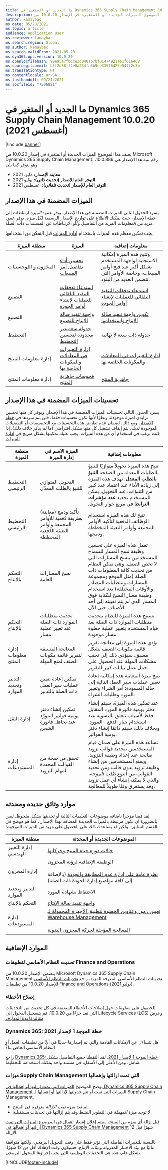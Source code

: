 ```yaml
---
title: ما الجديد أو المتغير في Dynamics 365 Supply Chain Management 10.0.20 (أغسطس 2021)
description: يصف هذا الموضوع الميزات الجديدة أو المتغيرة في الإصدار 10.0.20 من Dynamics 365 Supply Chain Management.
author: kamaybac
ms.date: 05/28/2021
ms.topic: article
audience: Application User
ms.reviewer: kamaybac
ms.search.region: Global
ms.author: kamaybac
ms.search.validFrom: 2021-05-28
ms.dyn365.ops.version: 10.0.20
ms.openlocfilehash: 99e95a7fbdce3d040ab7bf01474921ae1f616468
ms.sourcegitcommit: b5f2d88ff4e0a234fa6b9ee33516425e54ff2c3b
ms.translationtype: HT
ms.contentlocale: ar-SA
ms.lasthandoff: 09/21/2021
ms.locfileid: "7506821"
---
```

# <a name="whats-new-or-changed-in-dynamics-365-supply-chain-management-10020-august-2021"></a>ما الجديد أو المتغير في Dynamics 365 Supply Chain Management 10.0.20 (أغسطس 2021)

[!include [banner](../includes/banner.md)]

يصف هذا الموضوع الميزات الجديدة أو المتغيرة في إصدار 10.0.20 من Microsoft Dynamics 365 Supply Chain Management. رقم بنية هذا الإصدار هي 10.0.886، وهو يتوفر كما يلي

- **معاينة الإصدار:** مايو، 2021
- **التوفر العام للإصدار (تحديث ذاتي):** يوليو 2021
- **التوفر العام للإصدار (تحديث تلقائي):** أغسطس 2021

## <a name="features-included-in-this-release"></a>الميزات المضمنة في هذا الإصدار

يسرد الجدول التالي الميزات المضمنة في هذا الإصدار. يوفر عمود *الميزة* ارتباطات إلى [خطة الإصدار](/dynamics365-release-plan/2021wave1/finance-operations/dynamics365-supply-chain-management/planned-features)، حيث يمكنك الاطلاع على تواريخ الإصدار الرسمية لكل ميزة. يوفر عمود *مزيد من المعلومات* المزيد من التفاصيل و/أو الارتباطات عن المستندات ذات الصلة.

يجب تمكين معظم هذه الميزات باستخدام [إدارة الميزات](../../fin-ops-core/fin-ops/get-started/feature-management/feature-management-overview.md) قبل التمكن من استخدامها.

| منطقة الميزة | الميزة | معلومات إضافية |
|---|---|---|
| المخزون&nbsp;و&nbsp;اللوجستيات | [تحسين أداء تفاصيل أمر المبيعات](/dynamics365-release-plan/2021wave1/finance-operations/dynamics365-supply-chain-management/sales-order-details-performance-enhancement) | وتتيح هذه الميزة إمكانية الاستجابة لواجهة المستخدم بشكل أكبر عند فتح أوامر المبيعات، وخاصة الأوامر التي تتضمن العديد من البنود. |
| التصنيع | [استدعاء تدفقات التنفيذ التلقائي للعمليات لإنشاء أوامر الجودة](/dynamics365-release-plan/2021wave1/finance-operations/dynamics365-supply-chain-management/invoke-process-automation-flows-create-quality-orders) | [استدعاء تدفقات التنفيذ التلقائي للعمليات لإنشاء أوامر الجودة](../production-control/process-automation-quality-orders.md ) |
| التصنيع | [واجهة تنفيذ صالة الإنتاج للتصنيع](/dynamics365-release-plan/2021wave1/finance-operations/dynamics365-supply-chain-management/enhanced-production-floor-execution-interface-manufacturing) | [تكوين واجهة تنفيذ صالة الإنتاج‬ واستخدامها](../production-control/production-floor-execution-configure.md) |
| التخطيط | [جدولة سعة غير محدودة لتحسين التخطيط](/dynamics365-release-plan/2021wave1/finance-operations/dynamics365-supply-chain-management/schedule-infinite-capacity-support-planning-optimization) | [جدولة ذات سعة لا نهائية](../master-planning/planning-optimization/infinite-capacity-planning.md) |
| إدارة معلومات المنتج | [إدارة التغييرات في المعادلات والمكونات الخاصة بها](/dynamics365-release-plan/2021wave1/finance-operations/dynamics365-supply-chain-management/engineering-change-management-support-process-manufacturing) | [إدارة التغييرات في المعادلات والمكونات الخاصة بها](../engineering-change-management/manage-formula-changes.md) |
| إدارة معلومات المنتج | [فحوصات جاهزية المنتج](/dynamics365-release-plan/2021wave1/finance-operations/dynamics365-supply-chain-management/product-readiness-checks) | [جاهزية المنتج](../engineering-change-management/product-readiness.md) |

## <a name="feature-enhancements-included-in-this-release"></a>تحسينات الميزات المضمنة في هذا الإصدار

يسرد الجدول التالي تحسينات الميزات المضمنة في هذا الإصدار. ويوفر كل منها تحسين تزايدي لميزة موجودة. ونظرًا لأنها تكون تحسينات فقط، فلن يتم سردها في [خطه الإصدار](/dynamics365-release-plan/2021wave1/finance-operations/dynamics365-supply-chain-management/planned-features). ومع ذلك، لضمان عدم تعارض هذه التحسينات مع التخصيصات أو التفضيلات الموجودة لديك، يتم إيقاف تشغيل كل منها بشكل افتراضي (ما لم يذكر خلاف ذلك). إذا كنت ترغب في استخدام أي من هذه الميزات، يجب عليك تمكينها بشكل صريح في [إدارة الميزات](../../fin-ops-core/fin-ops/get-started/feature-management/feature-management-overview.md).

| منطقة الميزة | الميزة&nbsp;الاسم&nbsp;في إدارة&nbsp;الميزة | معلومات إضافية |
|---|---|---|
| التخطيط الرئيسي | التخويل المتوازي للتنبؤ بالطلب المعدّل | تتيح هذه الميزة تخويلاً متوازيًا للتنبؤ بالطلبات المعدلة من الصفحة **التنبؤ بالطلب المعدل**. تهدف هذه الميزة إلى زيادة الأداء عند اعتماد عدد كبير من التنبؤات. عند التخويل، يمكن للمستخدم تحديد **عدد مؤشرات الترابط** في مربع حوار التخويل. |
| التخطيط الرئيسي | (معاينة) تأكيد ودمج بطريقة دُفعية للأوامر المجمعة وأوامر التعبئة الدُفعية المخططة | تتيح لك هذه الميزة استخدام الوظائف الدفعية لتأكيد الأوامر المجمعة وأوامر التعبئة المخططة ودمجها. |
| التحكم بالإنتاج | نسخ المسارات العامة | تعمل هذه الميزة على تحسين وظيفة نسخ المسار للسماح للمستخدمين بنسخ المسارات التي لا تخص الصنف. وهي تمكن النظام من تحديث كافة المعلومات ذات الصلة (مثل الموقع ومجموعة المسارات ومتطلبات المصادر والأوقات المختلفة) بعد استخدام وظيفة مسار النسخ للكتابة فوق المسار الذي لم يتم تعيينه إلى أحد الأصناف حتى الآن. |
| التحكم بالإنتاج | تحديث متطلبات الموارد ذات الصلة عند تغيير عملية مسار | تسمح هذه الميزة للنظام بتحديث متطلبات الموارد ذات الصلة بعد قيام المستخدم بتغيير عملية خطوة مسار موجودة. |
| إدارة معلومات المنتج | المعالجة المسبقة لتقرير ‏‫قائمة مكونات الصنف لمنع المهلة | تؤدي هذه الميزة إلى معالجة تقرير قائمة مكونات الصنف بشكل مسبق. سيؤدي ذلك إلى تجنب مشكلات المهلة عند الحصول على حمل عمل بيانات كبير للتقرير. |
| التدبير وتحديد الموارد | تمكين إعادة تعيين عمليات سير العمل ذات الصلة بالتدبير | تتيح ميزة المعاينة هذه إمكانية إعادة تعيين عمليات سير العمل التالية إلى حاله المسودة: أمر الشراء وتغيير المورد وطلبات الشراء. |
| إدارة النقل | تمكين إنشاء دفتر يومية فواتير المورّد عند تجاهل فاتورة الشحن | عند تمكين هذه الميزة، سيتم إنشاء دفتر يومية فاتورة المورد المقابل فقط لأسباب تتعلق بالتسوية عند استخدام خيار الدفع -المورد. وبخلاف ذلك، سيتم دائمًا إنشاء دفتر يومية الفواتير. |
| إدارة المستودعات | تحقق من صحة من القوالب المحددة لمهام التزويد | تساعد هذه الميزة على ضمان قيام المستخدمين بتحديد قوالب تزويد صالحة عند إعداد وظيفة التزويد. ويمنع المستخدمين من إنشاء وظيفة تزويد بدون قالب ومن تحديد القوالب من النوع *طلب الموجة*، والذي لا يمكنه إنشاء أي عمل تزويد وقد يستغرق وقتًا طويلاً للمعالجة. |

## <a name="new-and-updated-documentation-resources"></a>موارد وثائق جديده ومحدثه

لقد قمنا مؤخرا باضافه موضوعات التعليمات التالية أو تحديثها بشكل ملحوظ. ليس بالضرورة ان تكون مرتبطة بالميزات الجديدة المضافة لهذا الإصدار ، كما هو موضح في القسم السابق ، ولكن قد يساعدك ذلك علي الحصول علي مزيد من الميزات الموجودة.

| منطقة الميزة | الموضوعات الجديدة أو المحدثة |
|---|---|
| إدارة التغيير الهندسي | [حالات دوره حياه المنتج وحركاتها](../engineering-change-management/product-lifecycle-state-transactions.md) |
| إدارة المخزون | [الوظيفة الإضافية لرؤية المخزون](../inventory/inventory-visibility.md)<br><br>[نظرة عامة على إدارة عدم المطابقة والجودة](../inventory/quality-management-processes.md) (بالإضافة إلى كافة مواضيع إدارة الجودة ذات الصلة) |
| التدبير وتحديد الموارد | [الاحتفاظ بشهادة المورد](../../finance/public-sector/manage-vendor-certification.md) |
| التحكم بالإنتاج | [واجهة تنفيذ صالة الإنتاج](../production-control/production-floor-execution-styles.md) |
| إدارة المستودعات | [تعيين رموز وعناوين الخطوة لتطبيق الأجهزة المحمولة لـ Warehouse Management](../warehousing/step-icons-titles.md)<br><br>[المعالجة المؤجلة لحركة المخزون اليدوية](../warehousing/deferred-processing-manual-inventory-movement.md) |

## <a name="additional-resources"></a>الموارد الإضافية

### <a name="platform-updates-for-finance-and-operations-apps"></a>تحديث النظام الأساسي لتطبيقات Finance and Operations

يتضمن الإصدار 10.0.20 من Microsoft Dynamics 365 Supply Chain Management تحديثات النظام الأساسي. لمعرفة المزيد، راجع [تحديثات النظام الأساسي للإصدار 10.0.20 من تطبيقات Finance and Operations (يوليو 2021)](../../fin-ops-core/dev-itpro/get-started/whats-new-platform-updates-10-0-20.md).

### <a name="bug-fixes"></a>إصلاح الأخطاء

للحصول على معلومات حول إصلاحات الأخطاء المضمنة في كل تحديث من التحديثات التي تعد جزءًا من 10.0.20، قم بتسجيل الدخول إلى Lifecycle Services (LCS) وعرض [مقالة قاعدة المعارف](https://fix.lcs.dynamics.com/Issue/Details?bugId=586707&dbType=3&qc=d0dad8eee2af234e8c288e2a7df14c579004518673d014be511f900cfed008f8). 

### <a name="dynamics-365-2021-release-wave-1-plan"></a>Dynamics 365: خطة الموجة 1 لإصدار 2021

هل تتساءل عن الإمكانات القادمة والتي تم إصدارها حديثًا في أيٍّ من تطبيقات العمل أو النظام الأساسي الخاص بنا؟

راجع [Dynamics 365: خطة الموجة 1 لإصدار 2021](/dynamics365-release-plan/2021wave1/). لقد التقطنا جميع التفاصيل بشكل شامل، ومن الأعلى إلى الأسفل، في مستند واحد يمكنك استخدامه للتخطيط.

### <a name="removed-and-deprecated-supply-chain-management-features"></a>ميزات Supply Chain Management التي تمت ازالتها وإهمالها

يوضح الموضوع [الميزات التي تمت ازالتها أو إهمالها في Dynamics 365 Supply Chain Management](removed-deprecated-features-scm-updates.md) الميزات التي تمت أو تتم جدولتها لإزالتها أو إهمالها لـ Supply Chain Management.

- لم تعد ميزة *تمت الإزالة* متوفرة في المنتج.
- لا توجد ميزة *المهملة* في التطوير النشط وقد يتم إزالتها في تحديثات مستقبلية.

قبل إزالة أي ميزة من المنتج، سيتم إعلان إشعار إهمال في الموضوع [الميزات التي تمت إزالتها أو إهمالها في Dynamics 365 Supply Chain Management](removed-deprecated-features-scm-updates.md) 12 شهرًا قبل الإزالة.

بالنسبة للتغييرات الفاصلة التي تؤثر فقط على وقت التحويل البرمجي، ولكنها متوافقة ثنائيًا مع بيئة الاختبار المعزولة وبيئات الإنتاج، فسيكون وقت الإهلاك أقل من 12 شهرًا. بشكل عام، هذه هي التحديثات الوظيفية التي يجب إجراؤها للمحول البرمجي.


[!INCLUDE[footer-include](../../includes/footer-banner.md)]
